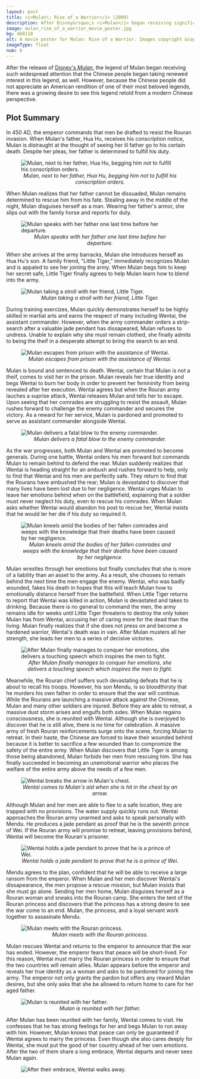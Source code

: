 ```yaml
---
layout: post
title: <i>Mulan\: Rise of a Warrior</i> (2009)
description: After Disney&rsquo;s <i>Mulan</i> began receiving significant attention, the Chinese people desired to see this legend retold from a modern Chinese perspective.
image: mulan_rise_of_a_warrior_movie_poster.jpg
bg: db0110
alt: A movie poster for Mulan: Rise of a Warrior. Images copyright &copy;2009 Starlight International Media, Inc.
imageType: float
num: 6
---
```


After the release of [Disney's *Mulan*](/pages/post_imperial/disneys_mulan), the legend of Mulan began receiving such widespread attention that the Chinese people began taking renewed interest in this legend, as well. However, because the Chinese people did not appreciate an American rendition of one of their most beloved legends, there was a growing desire to see this legend retold from a modern Chinese perspective.

<h2>Plot Summary</h2>

In 450 AD, the emperor commands that men be drafted to resist the Rouran invasion. When Mulan's father, Hua Hu, receives his conscription notice, Mulan is distraught at the thought of seeing her ill father go to his certain death. Despite her pleas, her father is determined to fulfill his duty.

<figure class="float right" style="max-width: 450px;">
<img class="fillimg lazy" src="/assets/images/articles/mulan_rise_of_a_warrior/hua_hu_next_to_mulan.jpg" alt="Mulan, next to her father, Hua Hu, begging him not to fulfill his conscription orders." />
<figcaption style="text-align: center;"><i>Mulan, next to her father, Hua Hu, begging him not to fulfill his conscription orders.</i></figcaption>
</figure>

When Mulan realizes that her father cannot be dissuaded, Mulan remains determined to rescue him from his fate. Stealing away in the middle of the night, Mulan disguises herself as a man. Wearing her father's armor, she slips out with the family horse and reports for duty.

<figure class="float right" style="max-width: 450px;">
<img class="fillimg lazy" src="/assets/images/articles/mulan_rise_of_a_warrior/mulan_next_to_her_father_at_night.jpg" alt="Mulan speaks with her father one last time before her departure." />
<figcaption style="text-align: center;"><i>Mulan speaks with her father one last time before her departure.</i></figcaption>
</figure>

When she arrives at the army barracks, Mulan she introduces herself as Hua Hu's son. A family friend, "Little Tiger," immediately recognizes Mulan and is appaled to see her joining the army. When Mulan begs him to keep her secret safe, Little Tiger finally agrees to help Mulan learn how to blend into the army.

<figure class="float right" style="max-width: 450px;">
<img class="fillimg lazy" src="/assets/images/articles/mulan_rise_of_a_warrior/mulan_next_to_little_tiger.jpg" alt="Mulan taking a stroll with her friend, Little Tiger." />
<figcaption style="text-align: center;"><i>Mulan taking a stroll with her friend, Little Tiger.</i></figcaption>
</figure>

During training exercizes, Mulan quickly demonstrates herself to be highly skilled in martial arts and earns the respect of many including Wentai, the assistant commander. However, when the army commander orders a strip-search after a valuable jade pendant has dissapeared, Mulan refuses to undress. Unable to explain why she must remain clothed, she finally admits to being the theif in a desperate attempt to bring the search to an end.

<figure class="float right" style="max-width: 450px;">
<img class="fillimg lazy" src="/assets/images/articles/mulan_rise_of_a_warrior/mulan_escapes.jpg" alt="Mulan escapes from prison with the assistance of Wentai." />
<figcaption style="text-align: center;"><i>Mulan escapes from prison with the assistance of Wentai.</i></figcaption>
</figure>

Mulan is bound and sentenced to death. Wentai, certain that Mulan is not a theif, comes to visit her in the prison. Mulan reveals her true identity and begs Wentai to burn her body in order to prevent her femininity from being revealed after her execution. Wentai agrees but when the Rouran army lauches a suprise attack, Wentai releases Mulan and tells her to escape. Upon seeing that her comrades are struggling to resist the assault, Mulan rushes forward to challenge the enemy commander and secures the victory. As a reward for her service, Mulan is pardoned and promoted to serve as assistant commander alongside Wentai.

<figure class="float right" style="max-width: 450px;">
<img class="fillimg lazy" src="/assets/images/articles/mulan_rise_of_a_warrior/mulan_slays_the_enemy_commander.jpg" alt="Mulan delivers a fatal blow to the enemy commander." />
<figcaption style="text-align: center;"><i>Mulan delivers a fatal blow to the enemy commander.</i></figcaption>
</figure>

As the war progresses, both Mulan and Wentai are promoted to become generals. During one battle, Wentai orders his men forward but commands Mulan to remain behind to defend the rear. Mulan suddenly realizes that Wentai is heading straight for an ambush and rushes forward to help, only to find that Wentai and his men are perfectly safe. They return to find that the Rourans have ambushed the rear; Mulan is devastated to discover that many lives have been lost due to her negligence. Wentai urges Mulan to leave her emotions behind when on the battlefield, explaining that a soldier must never neglect his duty, even to rescue his comrades. When Mulan asks whether Wentai would abandon his post to rescue her, Wentai insists that he would ler her die if his duty so required it.

<figure class="float right" style="max-width: 450px;">
<img class="fillimg lazy" src="/assets/images/articles/mulan_rise_of_a_warrior/mulan_weeps.jpg" alt="Mulan kneels amid the bodies of her fallen comrades and weeps with the knowledge that their deaths have been caused by her negligence." />
<figcaption style="text-align: center;"><i>Mulan kneels amid the bodies of her fallen comrades and weeps with the knowledge that their deaths have been caused by her negligence.</i></figcaption>
</figure>

Mulan wrestles through her emotions but finally concludes that she is more of a liability than an asset to the army. As a result, she chooses to remain behind the next time the men engage the enemy. Wentai, who was badly wounded, fakes his death in hopes that this will teach Mulan how to emotionally distance herself from the battlefield. When Little Tiger returns to report that Wentai was killed in action, Mulan is devastated and takes to drinking. Because there is no general to command the men, the army remains idle for weeks until Little Tiger threatens to destroy the only token Mulan has from Wentai, accusing her of caring more for the dead than the living. Mulan finally realizes that if she does not press on and become a hardened warrior, Wentai's death was in vain. After Mulan musters all her strength, she leads her men to a series of decisive victories.

<figure class="float right" style="max-width: 450px;">
<img class="fillimg lazy" src="/assets/images/articles/mulan_rise_of_a_warrior/mulan_touching_speech.jpg" alt="After Mulan finally manages to conquer her emotions, she delivers a touching speech which inspires the men to fight." />
<figcaption style="text-align: center;"><i>After Mulan finally manages to conquer her emotions, she delivers a touching speech which inspires the men to fight.</i></figcaption>
</figure>

Meanwhile, the Rouran chief suffers such devastating defeats that he is about to recall his troops. However, his son Mendu, is so bloodthirsty that he murders his own father in order to ensure that the war will continue. While the Rourans are launching a massive attack against the Chinese, Mulan and many other soldiers are injured. Before they are able to retreat, a massive dust storm arises and engulfs both sides. When Mulan regains consciousness, she is reunited with Wentai. Although she is overjoyed to discover that he is still alive, there is no time for celebration. A massive army of fresh Rouran reinforcements surge onto the scene, forcing Mulan to retreat. In their haste, the Chinese are forced to leave their wounded behind because it is better to sacrifice a few wounded than to compromize the safety of the entire army. When Mulan discovers that Little Tiger is among those being abandoned, Mulan forbids her men from rescuing him. She has finally succeeded in becoming an unemotional warrior who places the welfare of the entire army above the needs of a few men.

<figure class="float right" style="max-width: 450px;">
<img class="fillimg lazy" src="/assets/images/articles/mulan_rise_of_a_warrior/wentai_breaks_the_arrow_in_mulans_chest.jpg" alt="Wentai breaks the arrow in Mulan's chest." />
<figcaption style="text-align: center;"><i>Wentai comes to Mulan's aid when she is hit in the chest by an arrow.</i></figcaption>
</figure>

Although Mulan and her men are able to flee to a safe location, they are trapped with no provisions. The water supply quickly runs out. Wentai approaches the Rouran army unarmed and asks to speak personally with Mendu. He produces a jade pendant as proof that he is the seventh prince of Wei. If the Rouran army will promise to retreat, leaving provisions behind, Wentai will become the Rouran's prisoner.

<figure class="float right" style="max-width: 450px;">
<img class="fillimg lazy" src="/assets/images/articles/mulan_rise_of_a_warrior/wentai_surrenders.jpg" alt="Wentai holds a jade pendant to prove that he is a prince of Wei." />
<figcaption style="text-align: center;"><i>Wentai holds a jade pendant to prove that he is a prince of Wei.</i></figcaption>
</figure>

Mendu agrees to the plan, confident that he will be able to receive a large ransom from the emperor. When Mulan and her men discover Wentai's dissapearance, the men propose a rescue mission, but Mulan insists that she must go alone. Sending her men home, Mulan disguises herself as a Rouran woman and sneaks into the Rouran camp. She enters the tent of the Rouran princess and discovers that the princess has a strong desire to see the war come to an end. Mulan, the princess, and a loyal servant work together to assasinate Mendu.

<figure class="float right" style="max-width: 450px;">
<img class="fillimg lazy" src="/assets/images/articles/mulan_rise_of_a_warrior/mulan_meets_the_rouran_princess.jpg" alt="Mulan meets with the Rouran princess." />
<figcaption style="text-align: center;"><i>Mulan meets with the Rouran princess.</i></figcaption>
</figure>

Mulan rescues Wentai and returns to the emperor to announce that the war has ended. However, the emperor fears that peace will be short-lived. For this reason, Wentai must marry the Rouran princess in order to ensure that the two countries will remain allies. Mulan appears before the emperor and reveals her true identity as a woman and asks to be pardoned for joining the army. The emperor not only grants the pardon but offers any reward Mulan desires, but she only asks that she be allowed to return home to care for her aged father.

<figure class="float right" style="max-width: 450px;">
<img class="fillimg lazy" src="/assets/images/articles/mulan_rise_of_a_warrior/mulan_reunited_with_her_father.jpg" alt="Mulan is reunited with her father." />
<figcaption style="text-align: center;"><i>Mulan is reunited with her father.</i></figcaption>
</figure>

After Mulan has been reunited with her family, Wentai comes to visit. He confesses that he has strong feelings for her and begs Mulan to run away with him. However, Mulan knows that peace can only be guaranteed if Wentai agrees to marry the princess. Even though she also cares deeply for Wentai, she must put the good of her country ahead of her own emotions. After the two of them share a long embrace, Wentai departs and never sees Mulan again.

<figure class="float right" style="max-width: 450px;">
<img class="fillimg lazy" src="/assets/images/articles/mulan_rise_of_a_warrior/wentai_walks_away_from_mulan.jpg" alt="After their embrace, Wentai walks away." />
</figure>
